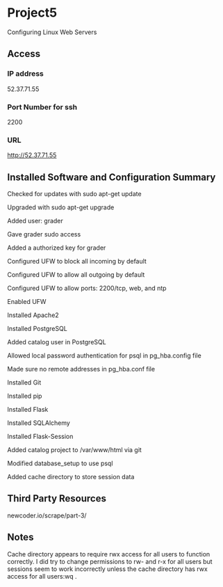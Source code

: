 # Project5
Configuring Linux Web Servers

## Access

### IP address

52.37.71.55

### Port Number for ssh

2200

### URL

http://52.37.71.55

## Installed Software and Configuration Summary

Checked for updates with sudo apt-get update

Upgraded with sudo apt-get upgrade

Added user: grader

Gave grader sudo access

Added a authorized key for grader

Configured UFW to block all incoming by default

Configured UFW to allow all outgoing by default

Configured UFW to allow ports: 2200/tcp, web, and ntp

Enabled UFW

Installed Apache2

Installed PostgreSQL

Added catalog user in PostgreSQL

Allowed local password authentication for psql in pg_hba.config file

Made sure no remote addresses in pg_hba.conf file

Installed Git

Installed pip

Installed Flask

Installed SQLAlchemy

Installed Flask-Session

Added catalog project to /var/www/html via git

Modified database_setup to use psql

Added cache directory to store session data

## Third Party Resources

newcoder.io/scrape/part-3/

## Notes

Cache directory appears to require rwx access for all users to function correctly. I did try to change permissions to rw- and r-x for all users but sessions seem to work incorrectly unless the cache directory has rwx access for all users:wq
. 